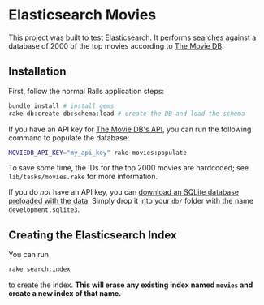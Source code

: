 Elasticsearch Movies
====================

This project was built to test Elasticsearch. It performs searches against a database of 2000 of the top movies according to [The Movie DB](http://themoviedb.org).

Installation
------------

First, follow the normal Rails application steps:

```bash
bundle install # install gems
rake db:create db:schema:load # create the DB and load the schema
```

If you have an API key for [The Movie DB's API](http://www.themoviedb.org/documentation/api), you can run the following command to populate the database:

```bash
MOVIEDB_API_KEY="my_api_key" rake movies:populate
```

To save some time, the IDs for the top 2000 movies are hardcoded; see `lib/tasks/movies.rake` for more information.

If you do *not* have an API key, you can [download an SQLite database preloaded with the data](https://github.com/BinaryMuse/elastic-movies/releases/download/demo/development.sqlite3). Simply drop it into your `db/` folder with the name `development.sqlite3`.

Creating the Elasticsearch Index
--------------------------------

You can run

```bash
rake search:index
```

to create the index. **This will erase any existing index named `movies` and create a new index of that name.**
